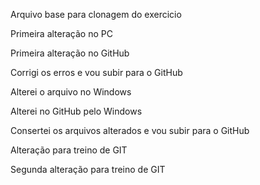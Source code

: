 Arquivo base para clonagem do exercicio


Primeira alteração no PC

Primeira alteração no GitHub

Corrigi os erros e vou subir para o GitHub


Alterei o arquivo no Windows

Alterei no GitHub pelo Windows

Consertei os arquivos alterados e vou subir para o GitHub

Alteração para treino de GIT

Segunda alteração para treino de GIT
